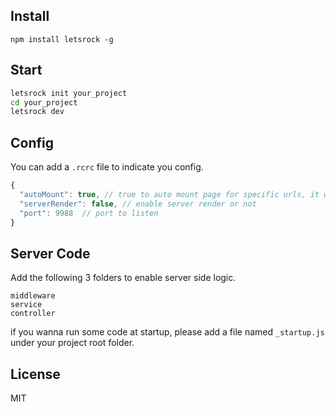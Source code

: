 Install
------

```
npm install letsrock -g
```

Start
----

```bash
letsrock init your_project
cd your_project
letsrock dev
```

Config
-----

You can add a `.rcrc` file to indicate you config.
```javascript
{
  "autoMount": true, // true to auto mount page for specific urls, it will bypass your custom controller
  "serverRender": false, // enable server render or not
  "port": 9988  // port to listen
}
```

Server Code
------

Add the following 3 folders to enable server side logic.

```
middleware
service
controller
```

if you wanna run some code at startup, please add a file named `_startup.js` under your project root folder.

License
----
MIT

